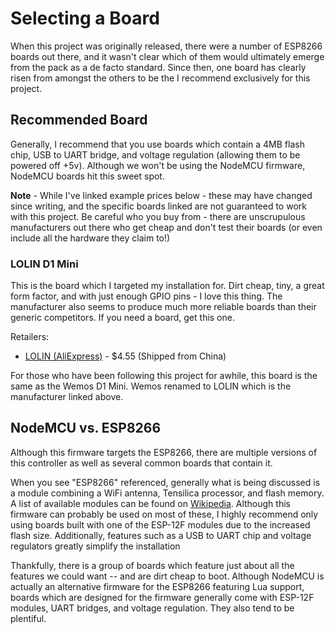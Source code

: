 # Selecting a Board


When this project was originally released, there were a number of ESP8266 boards out there, and it wasn't clear which of
them would ultimately emerge from the pack as a de facto standard. Since then, one board has clearly risen from amongst
the others to be the I recommend exclusively for this project.

## Recommended Board

Generally, I recommend that you use boards which contain a 4MB flash chip,
USB to UART bridge, and voltage regulation (allowing them to be powered off
+5v). Although we won't be using the NodeMCU firmware, NodeMCU boards hit this
sweet spot. 

**Note** - While I've linked example prices below - these may have changed since
writing, and the specific boards linked are not guaranteed to work with this
project. Be careful who you buy from - there are unscrupulous manufacturers
out there who get cheap and don't test their boards (or even include all the
hardware they claim to!)

### LOLIN D1 Mini
This is the board which I targeted my installation for. Dirt cheap, tiny, a
great form factor, and with just enough GPIO pins - I love this thing. The manufacturer also seems to produce much more
reliable boards than their generic competitors. If you need a board, get this one.

Retailers:
* [LOLIN (AliExpress)](https://www.aliexpress.com/item/32529101036.html) - $4.55 (Shipped from China)

For those who have been following this project for awhile, this board is the same as the Wemos D1 Mini. Wemos renamed to
LOLIN which is the manufacturer linked above.

## NodeMCU vs. ESP8266
Although this firmware targets the ESP8266, there are multiple versions of this
controller as well as several common boards that contain it.

When you see
"ESP8266" referenced, generally what is being discussed is a module combining a
WiFi antenna, Tensilica processor, and flash memory. A list of available modules
can be found on [Wikipedia](https://en.wikipedia.org/wiki/ESP8266). Although
this firmware can probably be used on most of these, I highly recommend only
using boards built with one of the ESP-12F modules due to the increased flash
size. Additionally, features such as a USB to UART chip and voltage regulators
greatly simplify the installation

Thankfully, there is a group of boards which feature just about all the
features we could want -- and are dirt cheap to boot. Although NodeMCU is
actually an alternative firmware for the ESP8266 featuring Lua support, boards
which are designed for the firmware generally come with ESP-12F modules, UART
bridges, and voltage regulation. They also tend to be plentiful.